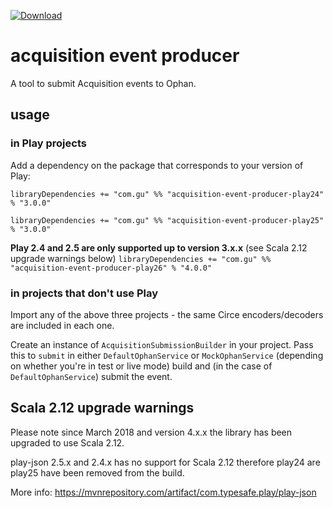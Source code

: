 [ ![Download](https://api.bintray.com/packages/guardian/ophan/acquisition-event-producer-play26/images/download.svg) ](https://bintray.com/guardian/ophan/acquisition-event-producer-play26/_latestVersion)

# acquisition event producer
A tool to submit Acquisition events to Ophan.

## usage 
### in Play projects
Add a dependency on the package that corresponds to your version of Play:

`libraryDependencies += "com.gu" %% "acquisition-event-producer-play24" % "3.0.0"`

`libraryDependencies += "com.gu" %% "acquisition-event-producer-play25" % "3.0.0"`

**Play 2.4 and 2.5 are only supported up to version 3.x.x** (see Scala 2.12 upgrade warnings below)
`libraryDependencies += "com.gu" %% "acquisition-event-producer-play26" % "4.0.0"`

### in projects that don't use Play
Import any of the above three projects - the same Circe encoders/decoders are included in each one.
 
Create an instance of `AcquisitionSubmissionBuilder` in your project. Pass this to `submit` in either `DefaultOphanService` or `MockOphanService` (depending on whether you're in test or live mode) build and (in the case of `DefaultOphanService`) submit the event.

## Scala 2.12 upgrade warnings

Please note since March 2018 and version 4.x.x the library has been upgraded to use Scala 2.12.

play-json 2.5.x and 2.4.x has no support for Scala 2.12 therefore play24 are play25 have been removed from the build.

More info: https://mvnrepository.com/artifact/com.typesafe.play/play-json
